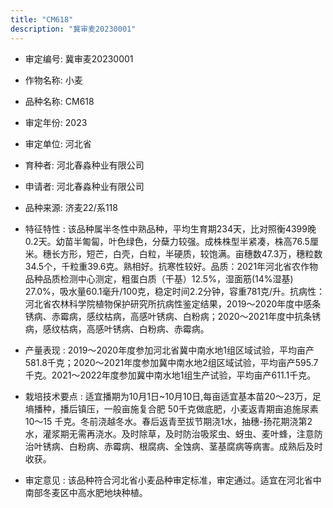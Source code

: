 ```yaml
---
title: "CM618"
description: "冀审麦20230001"
---
```

* 审定编号:  冀审麦20230001

*  作物名称:  小麦

*  品种名称:  CM618

*  审定年份:  2023

*  审定单位:  河北省

* 育种者:  河北春淼种业有限公司

*  申请者:  河北春淼种业有限公司

*  品种来源:  济麦22/系118

*  特征特性 : 
该品种属半冬性中熟品种，平均生育期234天，比对照衡4399晚0.2天。幼苗半匍匐，叶色绿色，分蘖力较强。成株株型半紧凑，株高76.5厘米。穗长方形，短芒，白壳，白粒，半硬质，较饱满。亩穗数47.3万，穗粒数34.5个，千粒重39.6克。熟相好。抗寒性较好。品质：2021年河北省农作物品种品质检测中心测定，粗蛋白质（干基）12.5%，湿面筋(14%湿基) 27.0%，吸水量60.1毫升/100克，稳定时间2.2分钟，容重781克/升。抗病性：河北省农林科学院植物保护研究所抗病性鉴定结果，2019～2020年度中感条锈病、赤霉病，感纹枯病，高感叶锈病、白粉病；2020～2021年度中抗条锈病，感纹枯病，高感叶锈病、白粉病、赤霉病。
 
*  产量表现 : 
2019～2020年度参加河北省冀中南水地1组区域试验，平均亩产581.8千克；2020～2021年度参加冀中南水地2组区域试验，平均亩产595.7千克。2021～2022年度参加冀中南水地1组生产试验，平均亩产611.1千克。

*  栽培技术要点 : 
适宜播期为10月1日~10月10日,每亩适宜基本苗20～23万，足墒播种，播后镇压，一般亩施复合肥 50千克做底肥，小麦返青期亩追施尿素10～15 千克。冬前浇越冬水。春后返青至拔节期浇1水，抽穗-扬花期浇第2水，灌浆期无需再浇水。及时除草，及时防治吸浆虫、蚜虫、麦叶蜂，注意防治叶锈病、白粉病、赤霉病、根腐病、全蚀病、茎基腐病等病害。成熟后及时收获。

*  审定意见 : 
该品种符合河北省小麦品种审定标准，审定通过。适宜在河北省中南部冬麦区中高水肥地块种植。
